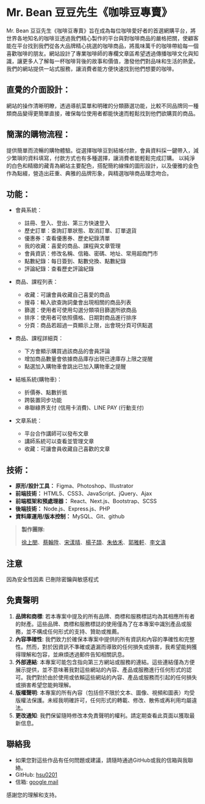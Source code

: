 # Mr. Bean 豆豆先生《咖啡豆專賣》

Mr. Bean 豆豆先生《咖啡豆專賣》旨在成為每位咖啡愛好者的首選網購平台，將世界各地知名的咖啡豆透過我們精心製作的平台與對咖啡商品的嚴格把關，使顧客能在平台找到我們從各大品牌精心挑選的咖啡商品，將風味萬千的咖啡帶給每一個喜歡咖啡的朋友。網站設計了專業咖啡師的專欄文章區希望透過傳播咖啡文化與知識，讓更多人了解每一杯咖啡背後的故事和價值，激發他們對品味和生活的熱愛。
我們的網站提供一站式服務，讓消費者能方便快速找到他們想要的咖啡。

## 直覺的介面設計：

網站的操作清晰明瞭，透過導航菜單和明確的分類篩選功能，比較不同品牌同一種類商品變得更簡單直接，確保每位使用者都能快速而輕鬆找到他們欲購買的商品。

## 簡潔的購物流程：

提供簡單而流暢的購物體驗。從選擇咖啡豆到結帳付款，會員資料採一鍵帶入，減少繁瑣的資料填寫，付款方式也有多種選擇，讓消費者能輕鬆完成訂購。
以純淨的白色和精緻的藏青為網站主要配色，搭配簡約線條的圖形設計，以及優雅的金色作為點綴，營造出莊重、典雅的品牌形象，與精選咖啡商品理念吻合。

## 功能：

- 會員系統：
  - 註冊、登入、登出、第三方快速登入
  - 歷史訂單：查詢訂單狀態、取消訂單、訂單退貨
  - 優惠券：查看優惠券、歷史紀錄清單
  - 我的收藏：喜愛的商品、課程與文章管理
  - 會員資訊：修改名稱、信箱、密碼、地址、常用超商門市
  - 點數紀錄：每日簽到、點數兌換、點數紀錄
  - 評論紀錄：查看歷史評論紀錄
- 商品、課程列表：
  - 收藏：可讓會員收藏自己喜愛的商品
  - 搜尋：輸入欲查詢詞彙會出現相關的商品列表
  - 篩選：使用者可使用勾選分類項目篩選所欲商品
  - 排序：使用者可依照價格、日期對商品進行排序
  - 分頁：商品若超過一頁顯示上限，出會現分頁可供點選
- 商品、課程詳細頁：
  - 下方會顯示購買過該商品的會員評論
  - 增加商品數量會依據商品庫存出現已達庫存上限之提醒
  - 點選加入購物車會跳出已加入購物車之提醒
- 結帳系統(購物車)：
  - 折價券、點數折抵
  - 跨裝置同步功能
  - 串聯綠界支付 (信用卡消費)、LINE PAY (行動支付)
- 文章系統：

  - 平台合作講師可以發布文章
  - 講師系統可以查看並管理文章
  - 收藏：可讓會員收藏自己喜歡的文章

## 技術：

- **原形/設計工具：** Figma、Photoshop、Illustrator
- **前端技術：** HTML5、CSS3、JavaScript、jQuery、Ajax
- **前端框架和預處理器：** React、Next.js、Bootstrap、SCSS
- **後端技術：** Node.js、Express.js、PHP
- **資料庫運用/版本控制：** MySQL、Git、github

> **製作團隊:**
>
> [徐上閔](https://github.com/HSU0201)、[蔡翰陞](https://github.com/Erix2000)、[宋漾晴](https://github.com/yangching622)、[楊子頡](https://github.com/Jason840808)、[朱依禾](https://github.com/Joy-chu-ihe)、[郭雅軒](https://github.com/hsuan66)、[李文濤](https://github.com/James-1022)


## 注意
因為安全性因素 已刪除密鑰與敏感程式


## 免責聲明

1. **品牌和商標**: 若本專案中提及的所有品牌、商標和服務標誌均為其相應所有者的財產。這些品牌、商標和服務標誌的使用僅為了在本專案中識別產品或服務，並不構成任何形式的支持、贊助或推薦。
2. **內容準確性**: 我們致力於確保本專案中提供的所有資訊和內容的準確性和完整性。然而，對於因資訊不準確或遺漏而導致的任何損失或損害，我希望能夠獲得理解和包容，並麻煩透過郵件告知相關訊息。
3. **外部連結**: 本專案可能包含指向第三方網站或服務的連結。這些連結僅為方便展示提供，並不意味著我對這些網站的內容、產品或服務進行任何形式的認可。我們對於由於使用或依賴這些網站的內容、產品或服務而引起的任何損失或損害希望您能夠理解。
4. **版權聲明**: 本專案的所有內容（包括但不限於文本、圖像、視頻和圖表）均受版權法保護。未經我明確許可，任何形式的轉載、修改、散佈或再利用均屬違法。
5. **更改通知**: 我們保留隨時修改本免責聲明的權利。請定期查看此頁面以獲取最新信息。

## 聯絡我

- 如果您對這些作品有任何問題或建議，請隨時通過GitHub或我的信箱與我聯絡。
- GitHub: [hsu0201](https://github.com/HSU0201)
- 信箱: [google mail](https://mail.google.com/mail/u/0/?fs=1&tf=cm&source=mailto&su=Hello+Ben,+From+Github&to=happymin0318@gmail.com)

感謝您的理解和支持。


